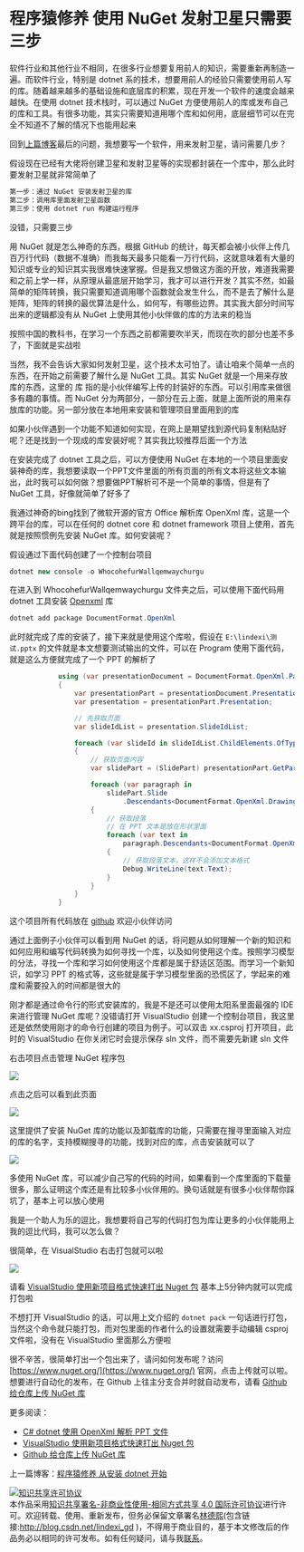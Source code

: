 # 程序猿修养 使用 NuGet 发射卫星只需要三步

软件行业和其他行业不相同，在很多行业想要复用前人的知识，需要重新再制造一遍。而软件行业，特别是 dotnet 系的技术，想要用前人的经验只需要使用前人写的库。随着越来越多的基础设施和底层库的积累，现在开发一个软件的速度会越来越快。在使用 dotnet 技术栈时，可以通过 NuGet 方便使用前人的库或发布自己的库和工具。有很多功能，其实只需要知道用哪个库和如何用，底层细节可以在完全不知道不了解的情况下也能用起来

<!--more-->
<!-- CreateTime:2020/2/23 19:18:30 -->

<!-- 发布 -->

回到[上篇博客](https://blog.lindexi.com/post/%E7%A8%8B%E5%BA%8F%E7%8C%BF%E4%BF%AE%E5%85%BB-%E4%BB%8E%E5%AE%89%E8%A3%85-dotnet-%E5%BC%80%E5%A7%8B.html)最后的问题，我想要写一个软件，用来发射卫星，请问需要几步？

<!-- [程序猿修养 从安装 dotnet 开始](https://blog.lindexi.com/post/%E7%A8%8B%E5%BA%8F%E7%8C%BF%E4%BF%AE%E5%85%BB-%E4%BB%8E%E5%AE%89%E8%A3%85-dotnet-%E5%BC%80%E5%A7%8B.html) -->

假设现在已经有大佬将创建卫星和发射卫星等的实现都封装在一个库中，那么此时要发射卫星就非常简单了

```csharp
第一步：通过 NuGet 安装发射卫星的库
第二步：调用库里面发射卫星函数
第三步：使用 dotnet run 构建运行程序
```

没错，只需要三步

用 NuGet 就是怎么神奇的东西，根据 GitHub 的统计，每天都会被小伙伴上传几百万行代码（数据不准确）而我每天最多只能看一万行代码，这就意味着有大量的知识或专业的知识其实我很难快速掌握。但是我又想做这方面的开放，难道我需要和之前上学一样，从原理从最底层开始学习，我才可以进行开发？其实不然，如最简单的矩阵转换，我只需要知道调用哪个函数就会发生什么，而不是去了解什么是矩阵，矩阵的转换的最优算法是什么，如何写，有哪些边界。其实我大部分时间写出来的逻辑都没有从 NuGet 上使用其他小伙伴做的库的方法来的稳当

按照中国的教科书，在学习一个东西之前都需要吹半天，而现在吹的部分也差不多了，下面就是实战啦

当然，我不会告诉大家如何发射卫星，这个技术太可怕了。请让咱来个简单一点的东西，在开始之前需要了解什么是 NuGet 工具。其实 NuGet 就是一个用来存放库的东西，这里的 库 指的是小伙伴编写上传的封装好的东西。可以引用库来做很多有趣的事情。而 NuGet 分为两部分，一部分在云上面，就是上面所说的用来存放库的功能。另一部分放在本地用来安装和管理项目里面用到的库

如果小伙伴遇到一个功能不知道如何实现，在网上是期望找到源代码复制粘贴好呢？还是找到一个现成的库安装好呢？其实我比较推荐后面一个方法

在安装完成了 dotnet 工具之后，可以方便使用 NuGet 在本地的一个项目里面安装神奇的库，我想要读取一个PPT文件里面的所有页面的所有文本将这些文本输出，此时我可以如何做？想要做PPT解析可不是一个简单的事情，但是有了 NuGet 工具，好像就简单了好多了

我通过神奇的bing找到了微软开源的官方 Office 解析库 OpenXml 库，这是一个跨平台的库，可以在任何的 dotnet core 和 dotnet framework 项目上使用，首先就是按照惯例先安装 NuGet 库。如何安装呢？

假设通过下面代码创建了一个控制台项目

```csharp
dotnet new console -o WhocohefurWallqemwaychurgu
```

在进入到 WhocohefurWallqemwaychurgu 文件夹之后，可以使用下面代码用 dotnet 工具安装 [Openxml](https://www.nuget.org/packages/DocumentFormat.OpenXml) 库

```csharp
dotnet add package DocumentFormat.OpenXml
```

此时就完成了库的安装了，接下来就是使用这个库啦，假设在 `E:\lindexi\测试.pptx` 的文件就是本文想要测试输出的文件，可以在 Program 使用下面代码，就是这么方便就完成了一个 PPT 的解析了

```csharp
            using (var presentationDocument = DocumentFormat.OpenXml.Packaging.PresentationDocument.Open(@"E:\lindexi\测试.pptx", false))
            {
                var presentationPart = presentationDocument.PresentationPart;
                var presentation = presentationPart.Presentation;

                // 先获取页面
                var slideIdList = presentation.SlideIdList;

                foreach (var slideId in slideIdList.ChildElements.OfType<SlideId>())
                {
                    // 获取页面内容
                    var slidePart = (SlidePart) presentationPart.GetPartById(slideId.RelationshipId);

                    foreach (var paragraph in
                        slidePart.Slide
                            .Descendants<DocumentFormat.OpenXml.Drawing.Paragraph>())
                    {
                        // 获取段落
                        // 在 PPT 文本是放在形状里面
                        foreach (var text in
                            paragraph.Descendants<DocumentFormat.OpenXml.Drawing.Text>())
                        {
                            // 获取段落文本，这样不会添加文本格式
                            Debug.WriteLine(text.Text);
                        }
                    }
                }
            }
```

这个项目所有代码放在 [github](https://github.com/lindexi/lindexi_gd/tree/3bb1678686dbd12c4b2d911d3d3bd42ec30d8987/WhocohefurWallqemwaychurgu) 欢迎小伙伴访问

通过上面例子小伙伴可以看到用 NuGet 的话，将问题从如何理解一个新的知识和如何应用和编写代码转换为如何寻找一个库，以及如何使用这个库。按照学习模型的分法，寻找一个库和学习如何使用这个库都是属于舒适区范围。而学习一个新知识，如学习 PPT 的格式等，这些就是属于学习模型里面的恐慌区了，学起来的难度和需要投入的时间都是很大的

刚才都是通过命令行的形式安装库的，我是不是还可以使用太阳系里面最强的 IDE 来进行管理 NuGet 库呢？没错请打开 VisualStudio 创建一个控制台项目，我这里还是依然使用刚才的命令行创建的项目为例子。可以双击 xx.csproj 打开项目，此时的 VisualStudio 在你关闭它时会提示保存 sln 文件，而不需要先新建 sln 文件

右击项目点击管理 NuGet 程序包

<!-- ![](image/程序猿修养 使用 NuGet 发射卫星只需要三步/程序猿修养 使用 NuGet 发射卫星只需要三步0.png) -->

![](http://image.acmx.xyz/lindexi%2F2020223136561154.jpg)

点击之后可以看到此页面

<!-- ![](image/程序猿修养 使用 NuGet 发射卫星只需要三步/程序猿修养 使用 NuGet 发射卫星只需要三步1.png) -->

![](http://image.acmx.xyz/lindexi%2F2020223137569055.jpg)

这里提供了安装 NuGet 库的功能以及卸载库的功能，只需要在搜寻里面输入对应的库的名字，支持模糊搜寻的功能，找到对应的库，点击安装就可以了

<!-- ![](image/程序猿修养 使用 NuGet 发射卫星只需要三步/程序猿修养 使用 NuGet 发射卫星只需要三步2.png) -->

![](http://image.acmx.xyz/lindexi%2F2020223139235471.jpg)

多使用 NuGet 库，可以减少自己写的代码的时间，如果看到一个库里面的下载量很多，那么证明这个库还是有比较多小伙伴用的。换句话就是有很多小伙伴帮你踩坑了，基本上可以放心使用

我是一个助人为乐的逗比，我想要将自己写的代码打包为库让更多的小伙伴能用上我的逗比代码，我可以怎么做？

很简单，在 VisualStudio 右击打包就可以啦

![](http://image.acmx.xyz/lindexi%2F20181015112052382)

请看 [VisualStudio 使用新项目格式快速打出 Nuget 包](https://blog.lindexi.com/post/VisualStudio-%E4%BD%BF%E7%94%A8%E6%96%B0%E9%A1%B9%E7%9B%AE%E6%A0%BC%E5%BC%8F%E5%BF%AB%E9%80%9F%E6%89%93%E5%87%BA-Nuget-%E5%8C%85.html) 基本上5分钟内就可以完成打包啦

不想打开 VisualStudio 的话，可以用上文介绍的 `dotnet pack` 一句话进行打包，当然这个命令就只能打包，而对包里面的作者什么的设置就需要手动编辑 csproj 文件啦，没有在 VisualStudio 里面那么方便啦

很不辛苦，很简单打出一个包出来了，请问如何发布呢？访问 [https://www.nuget.org/](https://www.nuget.org/) 官网，点击上传就可以啦。想要进行自动化的发布，在 Github 上往主分支合并时就自动发布，请看 [Github 给仓库上传 NuGet 库](https://blog.lindexi.com/post/Github-%E7%BB%99%E4%BB%93%E5%BA%93%E4%B8%8A%E4%BC%A0-NuGet-%E5%BA%93.html)

更多阅读：

- [C# dotnet 使用 OpenXml 解析 PPT 文件](https://blog.lindexi.com/post/C-dotnet-%E4%BD%BF%E7%94%A8-OpenXml-%E8%A7%A3%E6%9E%90-PPT-%E6%96%87%E4%BB%B6.html)
- [VisualStudio 使用新项目格式快速打出 Nuget 包](https://blog.lindexi.com/post/VisualStudio-%E4%BD%BF%E7%94%A8%E6%96%B0%E9%A1%B9%E7%9B%AE%E6%A0%BC%E5%BC%8F%E5%BF%AB%E9%80%9F%E6%89%93%E5%87%BA-Nuget-%E5%8C%85.html)
- [Github 给仓库上传 NuGet 库](https://blog.lindexi.com/post/Github-%E7%BB%99%E4%BB%93%E5%BA%93%E4%B8%8A%E4%BC%A0-NuGet-%E5%BA%93.html)

上一篇博客：[程序猿修养 从安装 dotnet 开始](https://blog.lindexi.com/post/%E7%A8%8B%E5%BA%8F%E7%8C%BF%E4%BF%AE%E5%85%BB-%E4%BB%8E%E5%AE%89%E8%A3%85-dotnet-%E5%BC%80%E5%A7%8B.html)

<a rel="license" href="http://creativecommons.org/licenses/by-nc-sa/4.0/"><img alt="知识共享许可协议" style="border-width:0" src="https://licensebuttons.net/l/by-nc-sa/4.0/88x31.png" /></a><br />本作品采用<a rel="license" href="http://creativecommons.org/licenses/by-nc-sa/4.0/">知识共享署名-非商业性使用-相同方式共享 4.0 国际许可协议</a>进行许可。欢迎转载、使用、重新发布，但务必保留文章署名[林德熙](http://blog.csdn.net/lindexi_gd)(包含链接:http://blog.csdn.net/lindexi_gd )，不得用于商业目的，基于本文修改后的作品务必以相同的许可发布。如有任何疑问，请与我[联系](mailto:lindexi_gd@163.com)。 
